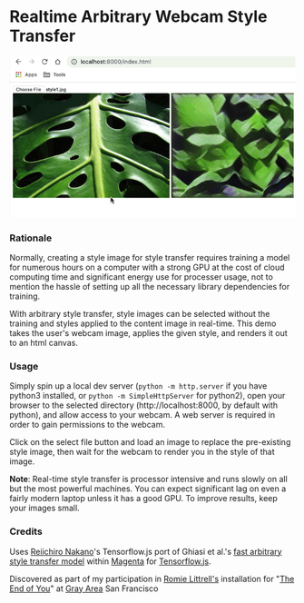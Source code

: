 # Realtime Arbitrary Webcam Style Transfer

![Demo of webcam arbitrary style transfer](https://raw.githubusercontent.com/heaversm/arbitrary-webcam-style-transfer/master/demo.gif)

### Rationale

Normally, creating a style image for style transfer requires training a model for numerous hours on a computer with a strong GPU at the cost of cloud computing time and significant energy use for processer usage, not to mention the hassle of setting up all the necessary library dependencies for training. 

With arbitrary style transfer, style images can be selected without the training and styles applied to the content image in real-time. This demo takes the user's webcam image, applies the given style, and renders it out to an html canvas. 

### Usage

Simply spin up a local dev server (`python -m http.server` if you have python3 installed, or `python -m SimpleHttpServer` for python2), open your browser to the selected directory (http://localhost:8000, by default with python), and allow access to your webcam. A web server is required in order to gain permissions to the webcam.

Click on the select file button and load an image to replace the pre-existing style image, then wait for the webcam to render you in the style of that image.

**Note**: Real-time style transfer is processor intensive and runs slowly on all but the most powerful machines. You can expect significant lag on even a fairly modern laptop unless it has a good GPU. To improve results, keep your images small.



### Credits

Uses [Reiichiro Nakano](https://github.com/reiinakano/arbitrary-image-stylization-tfjs)'s Tensorflow.js port of Ghiasi et al.'s [fast arbitrary style transfer model](https://github.com/tensorflow/magenta/tree/master/magenta/models/arbitrary_image_stylization) within [Magenta](https://magenta.tensorflow.org/) for [Tensorflow.js](https://www.tensorflow.org/js).

Discovered as part of my participation in [Romie Littrell's](https://www.linkedin.com/in/romie-littrell/) installation for "[The End of You](https://endofyou.io/)" at [Gray Area](https://grayarea.org/) San Francisco

